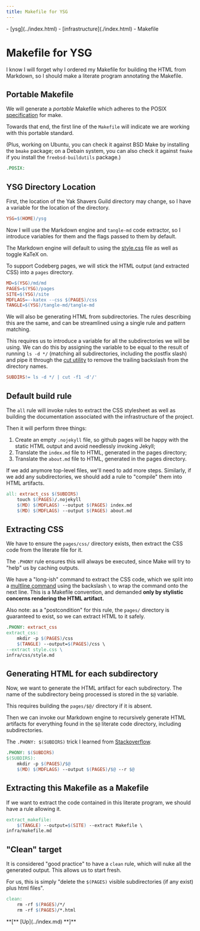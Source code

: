 ```yaml
---
title: Makefile for YSG
---
```

<nav class="crumbs">
- [ysg](../index.html)
- [infrastructure](./index.html)
- Makefile
</nav>

# Makefile for YSG

I know I will forget why I ordered my Makefile for building the HTML
from Markdown, so I should make a literate program annotating the
Makefile.

## Portable Makefile

We will generate a _portable_ Makefile which adheres to the POSIX
[specification](https://pubs.opengroup.org/onlinepubs/9699919799/utilities/make.html)
for make.

Towards that end, the first line of the `Makefile` will indicate we
are working with this portable standard.

(Plus, working on Ubuntu, you can check it against BSD Make by
installing the `bmake` package; on a Debain system, you can also check
it against `fmake` if you install the `freebsd-buildutils` package.)

```Makefile {file=Makefile}
.POSIX:
```

## YSG Directory Location

First, the location of the Yak Shavers Guild directory may change, so
I have a variable for the location of the directory.

```Makefile
YSG=$(HOME)/ysg
```

Now I will use the Markdown engine and `tangle-md` code extractor, so
I introduce variables for them and the flags passed to them by
default.

The Markdown engine will default to using the [style.css](./css/style.md)
file as well as toggle KaTeX on.

To support Codeberg pages, we will stick the HTML output (and
extracted CSS) into a `pages` directory.

```Makefile
MD=$(YSG)/md/md
PAGES=$(YSG)/pages
SITE=$(YSG)/site
MDFLAGS=--katex --css $(PAGES)/css
TANGLE=$(YSG)/tangle-md/tangle-md
```

We will also be generating HTML from subdirectories. The rules
describing this are the same, and can be streamlined using a single
rule and pattern matching.

This requires us to introduce a variable for all the subdirectories we
will be using. We can do this by assigning the variable to be equal to
the result of running `ls -d */` (matching all subdirectories,
including the postfix slash) and pipe it through the [cut utility](https://pubs.opengroup.org/onlinepubs/9799919799/utilities/cut.html) to
remove the trailing backslash from the directory names.

``` Makefile
SUBDIRS!= ls -d */ | cut -f1 -d'/'
```

## Default build rule

The `all` rule will invoke rules to extract the CSS stylesheet as well
as building the documentation associated with the infrastructure of
the project.

Then it will perform three things:
1. Create an empty `.nojekyll` file, so github pages will be happy with
   the static HTML output and avoid needlessly invoking Jekyll;
2. Translate the `index.md` file to HTML, generated in the pages
   directory;
3. Translate the `about.md` file to HTML, generated in the pages
   directory.

If we add anymore top-level files, we'll need to add more
steps. Similarly, if we add any subdirectories, we should add a rule
to "compile" them into HTML artifacts.

```Makefile
all: extract_css $(SUBDIRS)
	touch $(PAGES)/.nojekyll
	$(MD) $(MDFLAGS) --output $(PAGES) index.md
	$(MD) $(MDFLAGS) --output $(PAGES) about.md
```

## Extracting CSS

We have to ensure the `pages/css/` directory exists, then extract the
CSS code from the literate file for it.

The `.PHONY` rule ensures this will always be executed, since Make
will try to "help" us by caching outputs.

We have a "long-ish" command to extract the CSS code, which we split
into a [multline command](https://www.gnu.org/software/make/manual/html_node/Splitting-Lines.html)
using the backslash `\` to wrap the command onto the next line. This
is a Makefile convention, and demanded **only by stylistic concerns
rendering the HTML artifact.**

Also note: as a "postcondition" for this rule, the `pages/` directory
is guaranteed to exist, so we can extract HTML to it safely.

```Makefile
.PHONY: extract_css
extract_css:
	mkdir -p $(PAGES)/css
	$(TANGLE) --output=$(PAGES)/css \
--extract style.css \
infra/css/style.md
```

## Generating HTML for each subdirectory

Now, we want to generate the HTML artifact for each subdirectory. 
The name of the subdirectory being processed is stored in the `$@`
variable. 

This requires building the `pages/$@/` directory if it is absent.

Then we can invoke our Markdown engine to recursively generate HTML
artifacts for everything found in the `$@` literate code
directory, including subdirectories.

The `.PHONY: $(SUBDIRS)` trick I learned from [Stackoverflow](https://stackoverflow.com/a/3095711).

```Makefile
.PHONY: $(SUBDIRS)
$(SUBDIRS):
	mkdir -p $(PAGES)/$@
	$(MD) $(MDFLAGS) --output $(PAGES)/$@ --r $@
```

## Extracting this Makefile as a Makefile

If we want to extract the code contained in this literate program, we
should have a rule allowing it.

```Makefile
extract_makefile:
	$(TANGLE) --output=$(SITE) --extract Makefile \
infra/makefile.md
```

## "Clean" target

It is considered "good practice" to have a `clean` rule, which will
nuke all the generated output. This allows us to start fresh.

For us, this is simply "delete the `$(PAGES)` visible subdirectories (if any
exist) plus html files".

```Makefile
clean:
	rm -rf $(PAGES)/*/
	rm -rf $(PAGES)/*.html
```

<footer>
**[** [Up](../index.md) **]**
</footer>
